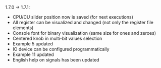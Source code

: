 
1.7.0 -> 1.7.1:
* CPU/CU slider position now is saved (for next executions)
* All register can be visualized and changed (not only the register file elements)
* Console font for binary visualization (same size for ones and zeroes)
* Centered knob in multi-bit values selection
* Example 5 updated
* IO device can be configured programmatically
* Example 11 updated
* English help on signals has been updated

